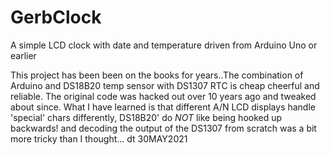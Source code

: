 # GerbClock
A simple LCD clock with date and temperature driven from Arduino Uno or earlier

This project has been been on the books for years..The combination of Arduino and DS18B20 temp sensor with DS1307 RTC is cheap cheerful and reliable. The original code was hacked out over 10 years ago and tweaked about since. What I have learned is that different A/N LCD displays handle 'special' chars differently, DS18B20' do _NOT_ like being hooked up backwards! and decoding the output of the DS1307 from scratch was a bit more tricky than I thought...
dt 30MAY2021

